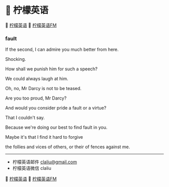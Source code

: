 # 🍋 柠檬英语

🍋 [柠檬英语](http://www.qin.me/)
🍋 [柠檬英语FM](http://www.qin.me/fm.html)

### fault

If the second, I can admire you
much better from here.

Shocking.

How shall we punish him for such a speech?

We could always laugh at him.

Oh, no, Mr Darcy is not to be teased.

Are you too proud, Mr Darcy?

And would you consider pride
a fault or a virtue?

That I couldn't say.

Because we're doing our best
to find fault in you.

Maybe it's that I find it hard to forgive

the follies and vices of others,
or their of fences against me.

***

* 柠檬英语邮件 claliu@gmail.com
* 柠檬英语微信 claliu

🍋 [柠檬英语](http://www.qin.me/)
🍋 [柠檬英语FM](http://www.qin.me/fm.html)